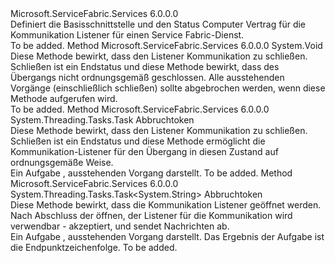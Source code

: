 <Type Name="ICommunicationListener" FullName="Microsoft.ServiceFabric.Services.Communication.Runtime.ICommunicationListener">
  <TypeSignature Language="C#" Value="public interface ICommunicationListener" />
  <TypeSignature Language="ILAsm" Value=".class public interface auto ansi abstract ICommunicationListener" />
  <TypeSignature Language="DocId" Value="T:Microsoft.ServiceFabric.Services.Communication.Runtime.ICommunicationListener" />
  <TypeSignature Language="VB.NET" Value="Public Interface ICommunicationListener" />
  <TypeSignature Language="F#" Value="type ICommunicationListener = interface" />
  <AssemblyInfo>
    <AssemblyName>Microsoft.ServiceFabric.Services</AssemblyName>
    <AssemblyVersion>6.0.0.0</AssemblyVersion>
  </AssemblyInfo>
  <Interfaces />
  <Docs>
    <summary>
                Definiert die Basisschnittstelle und den Status Computer Vertrag für die Kommunikation Listener für einen Service Fabric-Dienst.
                </summary>
    <remarks>To be added.</remarks>
  </Docs>
  <Members>
    <Member MemberName="Abort">
      <MemberSignature Language="C#" Value="public void Abort ();" />
      <MemberSignature Language="ILAsm" Value=".method public hidebysig newslot virtual instance void Abort() cil managed" />
      <MemberSignature Language="DocId" Value="M:Microsoft.ServiceFabric.Services.Communication.Runtime.ICommunicationListener.Abort" />
      <MemberSignature Language="VB.NET" Value="Public Sub Abort ()" />
      <MemberSignature Language="F#" Value="abstract member Abort : unit -&gt; unit" Usage="iCommunicationListener.Abort " />
      <MemberType>Method</MemberType>
      <AssemblyInfo>
        <AssemblyName>Microsoft.ServiceFabric.Services</AssemblyName>
        <AssemblyVersion>6.0.0.0</AssemblyVersion>
      </AssemblyInfo>
      <ReturnValue>
        <ReturnType>System.Void</ReturnType>
      </ReturnValue>
      <Parameters />
      <Docs>
        <summary>
            Diese Methode bewirkt, dass den Listener Kommunikation zu schließen. Schließen ist ein Endstatus und diese Methode bewirkt, dass des Übergangs nicht ordnungsgemäß geschlossen. Alle ausstehenden Vorgänge (einschließlich schließen) sollte abgebrochen werden, wenn diese Methode aufgerufen wird.
            </summary>
        <remarks>To be added.</remarks>
      </Docs>
    </Member>
    <Member MemberName="CloseAsync">
      <MemberSignature Language="C#" Value="public System.Threading.Tasks.Task CloseAsync (System.Threading.CancellationToken cancellationToken);" />
      <MemberSignature Language="ILAsm" Value=".method public hidebysig newslot virtual instance class System.Threading.Tasks.Task CloseAsync(valuetype System.Threading.CancellationToken cancellationToken) cil managed" />
      <MemberSignature Language="DocId" Value="M:Microsoft.ServiceFabric.Services.Communication.Runtime.ICommunicationListener.CloseAsync(System.Threading.CancellationToken)" />
      <MemberSignature Language="F#" Value="abstract member CloseAsync : System.Threading.CancellationToken -&gt; System.Threading.Tasks.Task" Usage="iCommunicationListener.CloseAsync cancellationToken" />
      <MemberType>Method</MemberType>
      <AssemblyInfo>
        <AssemblyName>Microsoft.ServiceFabric.Services</AssemblyName>
        <AssemblyVersion>6.0.0.0</AssemblyVersion>
      </AssemblyInfo>
      <ReturnValue>
        <ReturnType>System.Threading.Tasks.Task</ReturnType>
      </ReturnValue>
      <Parameters>
        <Parameter Name="cancellationToken" Type="System.Threading.CancellationToken" />
      </Parameters>
      <Docs>
        <param name="cancellationToken">Abbruchtoken</param>
        <summary>
            Diese Methode bewirkt, dass den Listener Kommunikation zu schließen. Schließen ist ein Endstatus und diese Methode ermöglicht die Kommunikation-Listener für den Übergang in diesen Zustand auf ordnungsgemäße Weise.
            </summary>
        <returns>
            Ein <see cref="T:System.Threading.Tasks.Task">Aufgabe</see> , ausstehenden Vorgang darstellt.
            </returns>
        <remarks>To be added.</remarks>
      </Docs>
    </Member>
    <Member MemberName="OpenAsync">
      <MemberSignature Language="C#" Value="public System.Threading.Tasks.Task&lt;string&gt; OpenAsync (System.Threading.CancellationToken cancellationToken);" />
      <MemberSignature Language="ILAsm" Value=".method public hidebysig newslot virtual instance class System.Threading.Tasks.Task`1&lt;string&gt; OpenAsync(valuetype System.Threading.CancellationToken cancellationToken) cil managed" />
      <MemberSignature Language="DocId" Value="M:Microsoft.ServiceFabric.Services.Communication.Runtime.ICommunicationListener.OpenAsync(System.Threading.CancellationToken)" />
      <MemberSignature Language="F#" Value="abstract member OpenAsync : System.Threading.CancellationToken -&gt; System.Threading.Tasks.Task&lt;string&gt;" Usage="iCommunicationListener.OpenAsync cancellationToken" />
      <MemberType>Method</MemberType>
      <AssemblyInfo>
        <AssemblyName>Microsoft.ServiceFabric.Services</AssemblyName>
        <AssemblyVersion>6.0.0.0</AssemblyVersion>
      </AssemblyInfo>
      <ReturnValue>
        <ReturnType>System.Threading.Tasks.Task&lt;System.String&gt;</ReturnType>
      </ReturnValue>
      <Parameters>
        <Parameter Name="cancellationToken" Type="System.Threading.CancellationToken" />
      </Parameters>
      <Docs>
        <param name="cancellationToken">
                Abbruchtoken
            </param>
        <summary>
                Diese Methode bewirkt, dass die Kommunikation Listener geöffnet werden. Nach Abschluss der öffnen, der Listener für die Kommunikation wird verwendbar - akzeptiert, und sendet Nachrichten ab.
                </summary>
        <returns>
            Ein <see cref="T:System.Threading.Tasks.Task">Aufgabe</see> , ausstehenden Vorgang darstellt. Das Ergebnis der Aufgabe ist die Endpunktzeichenfolge.
            </returns>
        <remarks>To be added.</remarks>
      </Docs>
    </Member>
  </Members>
</Type>